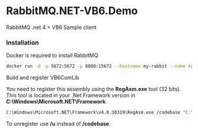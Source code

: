 # RabbitMQ.NET-VB6.Demo
RabbitMQ .net 4 + VB6 Sample client 

### Installation

Docker is required to install RabbitMQ

```sh
docker run -d -p 5672:5672 -p 8080:15672 --hostname my-rabbit --name rabbit rabbitmq:3-management
```

Build and register VB6ComLib

You need to register this assembly using the **RegAsm.exe** tool (32 bits). This tool is located in your .Net Framework version in **C:\Windows\Microsoft.NET\Framework**.

```sh
C:\Windows\Microsoft.NET\Framework\v4.0.30319\RegAsm.exe /codebase "C:\Users\IvanShikht\Documents\RabbitMQ Demo\VB6ComLib\VB6ComLib\VB6ComLib\bin\Debug\VB6ComLib.dll" /tlb:"C:\Users\IvanShikht\Documents\RabbitMQ Demo\VB6ComLib\VB6ComLib\VB6ComLib\bin\Debug\VB6ComLib.tlb"
```

To unregister use **/u** instead of **/codebase**.